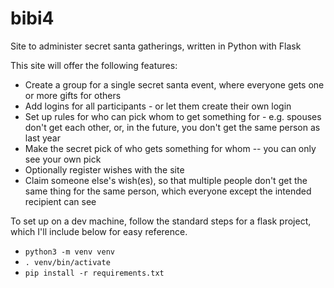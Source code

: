 # bibi4
Site to administer secret santa gatherings, written in Python with Flask

This site will offer the following features:
* Create a group for a single secret santa event, where everyone gets one or more gifts for others
* Add logins for all participants - or let them create their own login
* Set up rules for who can pick whom to get something for - e.g. spouses don't get each other, or, in the future, you don't get the same person as last year
* Make the secret pick of who gets something for whom -- you can only see your own pick
* Optionally register wishes with the site
* Claim someone else's wish(es), so that multiple people don't get the same thing for the same person, which everyone except the intended recipient can see

To set up on a dev machine, follow the standard steps for a flask project, which I'll include below for easy reference.
* `python3 -m venv venv`
* `. venv/bin/activate`
* `pip install -r requirements.txt`

